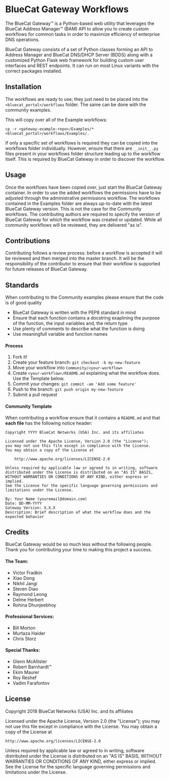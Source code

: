 # BlueCat Gateway Workflows
The BlueCat Gateway™ is a Python-based web utility that leverages the BlueCat Address Manager™ (BAM) API to allow you to create custom workflows for common tasks in order to maximize efficiency of enterprise DNS operations.

BlueCat Gateway consists of a set of Python classes forming an API to Address Manager and BlueCat DNS/DHCP Server (BDDS) along with a customized Python Flask web framework for building custom user interfaces and REST endpoints. It can run on most Linux variants with the correct packages installed.

## Installation
The workflows are ready to use; they just need to be placed into the `<bluecat_portal>/workflows` folder. The same can be done with the community examples.

This will copy over all of the Example workflows:

`cp -r <gateway-example-repo>/Examples/* <bluecat_portal>/workflows/Examples/.`

If only a specific set of workflows is required they can be copied into the workflows folder individually. However, ensure that there are `__init__.py` files present in your workflows folder structure leading up to the workflow itself. This is required by BlueCat Gateway in order to discover the workflow.

## Usage
Once the workflows have been copied over, just start the BlueCat Gateway container. In order to use the added workflows the permissions have to be adjusted through the administrative permissions workflow. The workflows contained in the Examples folder are always up-to-date with the latest BlueCat Gateway version. This is not the case for the Community workflows. The contributing authors are required to specify the version of BlueCat Gateway for which the workflow was created or updated. While all community workflows will be reviewed, they are delivered "as is".

## Contributions
Contributing follows a review process: before a workflow is accepted it will be reviewed and then merged into the master branch. It will be the responsibility of the contributor to ensure that their workflow is supported for future releases of BlueCat Gateway.

## Standards
When contributing to the Community examples please ensure that the code is of good quality
- BlueCat Gateway is written with the PEP8 standard in mind
- Ensure that each function contains a docstring exaplining the purpose of the function, the input variables and, the return type
- Use plenty of comments to describe what the function is doing
- Use meaningfull variable and function names

#### Process
1. Fork it!
2. Create your feature branch: `git checkout -b my-new-feature`
3. Move your workflow into `Community/<your-workflow>`
4. Create `<your-workflow>/README.md` explaining what the workflow does. Use the Template below.
5. Commit your changes: `git commit -am 'Add some feature'`
6. Push to the branch: `git push origin my-new-feature`
7. Submit a pull request

#### Community Template
When contributing a workflow ensure that it contains a `README.md` and that **each file** has the following notice header:

```
Copyright YYYY BlueCat Networks (USA) Inc. and its affiliates

Licensed under the Apache License, Version 2.0 (the "License");
you may not use this file except in compliance with the License.
You may obtain a copy of the License at

    http://www.apache.org/licenses/LICENSE-2.0

Unless required by applicable law or agreed to in writing, software
distributed under the License is distributed on an "AS IS" BASIS,
WITHOUT WARRANTIES OR CONDITIONS OF ANY KIND, either express or implied.
See the License for the specific language governing permissions and
limitations under the License.

By: Your Name (youremail@domain.com)
Date: DD-MM-YYYY
Gateway Version: X.X.X
Description: Brief description of what the workflow does and the expected behavior
```


## Credits
BlueCat Gateway would be so much less without the following people. Thank you for contributing your time to making this project a success.

#### The Team:
- Victor Fradkin
- Xiao Dong
- Nikhil Jangi
- Steven Diao
- Raymond Leong
- Delme Herbert
- Rohina Dhunjeebhoy

#### Professional Services:
- Bill Morton
- Murtaza Haider
- Chris Storz

#### Special Thanks:
- Glenn McAllister
- Robert Barnhardt™
- Ekim Maurer
- Roy Reshef
- Vadim Farafontov

## License

Copyright 2018 BlueCat Networks (USA) Inc. and its affiliates

Licensed under the Apache License, Version 2.0 (the "License");
you may not use this file except in compliance with the License.
You may obtain a copy of the License at

    http://www.apache.org/licenses/LICENSE-2.0

Unless required by applicable law or agreed to in writing, software
distributed under the License is distributed on an "AS IS" BASIS,
WITHOUT WARRANTIES OR CONDITIONS OF ANY KIND, either express or implied.
See the License for the specific language governing permissions and
limitations under the License.
